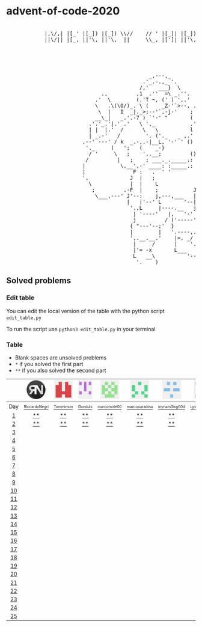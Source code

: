 # advent-of-code-2020

<pre>
                                                            
            |,\/,| |[_' |[_]) |[_]) \\//    // ' |[_]| |[_]) || ((_' '||' |,\/,|  //\\  ((_'
            ||\/|| |[_, ||'\, ||'\,  ||     \\_, |[']| ||'\, || ,_))  ||  ||\/|| //``\\ ,_))



                                                                 ,;7,
                                                               _ ||:|,
                                             _,---,_           )\'  '|
                                           .'_.-.,_ '.         ',')  j
                                          /,'   ___}  \        _/   /
                              .,         ,1  .''  =\ _.''.   ,`';_ |
                            .'  \        (.'T ~, (' ) ',.'  /     ';',
                            \   .\(\O/)_. \ (    _Z-'`>--, .'',      ;
                             \  |   I  _|._>;--'`,-j-'    ;    ',  .'
                            __\_|   _.'.-7 ) `'-' "       (      ;'
                          .'.'_.'|.' .'   \ ',_           .'\   /
                          | |  |.'  /      \   \          l  \ /
                          | _.-'   /        '. ('._   _ ,.'   \i
                        ,--' ---' / k  _.-,.-|__L, '-' ' ()    ;
                         '._     (   ';   (    _-}             |
                          / '     \   ;    ',.__;         ()   /
                         /         |   ;    ; ___._._____.: :-j
                        |           \,__',-' ____: :_____.: :-\
                        |               F :   .  ' '        ,  L
                        ',             J  |   ;             j  |
                          \            |  |    L            |  J
                           ;         .-F  |    ;           J    L
                            \___,---' J'--:    j,---,___   |_   |
                                      |   |'--' L       '--| '-'|
                                       '.,L     |----.__   j.__.'
                                        | '----'   |,   '-'  }
                                        j         / ('-----';
                                       { "---'--;'  }       |
                                       |        |   '.----,.'
                                       ',.__.__.'    |=, _/
                                        |     /      |    '.
                                        |'= -x       L___   '--,
                                        L   __\          '-----'
                                         '.____)
</pre>

## Solved problems

### Edit table
You can edit the local version of the table with the python script `edit_table.py`

To run the script use `python3 edit_table.py` in your terminal

### Table
- Blank spaces are unsolved problems
- `*` if you solved the first part
- `**` if you also solved the second part

| | <a href="https://github.com/riccardo-negri"><img src="https://github.com/Tommimon/advent-of-code-2020/blob/master/Assets/riccardo-negri.png" width="50" height="50"/></a> | <a href="https://github.com/Tommimon"><img src="https://github.com/Tommimon/advent-of-code-2020/blob/master/Assets/Tommimon.png" width="50" height="50"/></a> | <a href="https://github.com/Gonduls"><img src="https://github.com/Tommimon/advent-of-code-2020/blob/master/Assets/Gonduls.png" width="50" height="50"/></a> | <a href="https://github.com/marcomole00"><img src="https://github.com/Tommimon/advent-of-code-2020/blob/master/Assets/marcomole00.png" width="50" height="50"/></a> | <a href="https://github.com/marcoparadina"><img src="https://github.com/Tommimon/advent-of-code-2020/blob/master/Assets/marcoparadina.png" width="50" height="50"/></a> | <a href="https://github.com/mynam3isg00d"><img src="https://github.com/Tommimon/advent-of-code-2020/blob/master/Assets/mynam3isg00d.png" width="50" height="50"/></a> | <a href="https://github.com/LysergicHound"><img src="https://github.com/Tommimon/advent-of-code-2020/blob/master/Assets/LysergicHound.png" width="50" height="50"/></a> | <a href="https://github.com/IronBlack"><img src="https://github.com/Tommimon/advent-of-code-2020/blob/master/Assets/IronBlack.png" width="50" height="50"/></a> | <a href="ttps://github.com/SebPelli"><img src="https://github.com/Tommimon/advent-of-code-2020/blob/master/Assets/SebPelli.png" width="50" height="50"/></a> | <a href="https://github.com/Sunriser45"><img src="https://github.com/Tommimon/advent-of-code-2020/blob/master/Assets/Sunriser45.png" width="50" height="50"/></a> |
| :---: | :---: | :---: | :---: | :---: | :---: | :---: | :---: | :---: | :---: | :---: 
| Day | <a href="https://github.com/riccardo-negri"><sup><sub>RiccardoNegri</sub></sup></a> | <a href="https://github.com/Tommimon"><sup><sub>Tommimon</sub></sup></a> | <a href="https://github.com/Gonduls"><sup><sub>Gonduls</sub></sup></a> | <a href="https://github.com/marcomole00"><sup><sub>marcomole00</sub></sup></a> | <a href="https://github.com/marcoparadina"><sup><sub>marcoparadina</sub></sup></a> | <a href="https://github.com/mynam3isg00d"><sup><sub>mynam3isg00d</sub></sup></a> | <a href="https://github.com/LysergicHound"><sup><sub>LysergicHound</sub></sup></a> | <a href="https://github.com/IronBlack"><sup><sub>IronBlack</sub></sup></a> | <a href="https://github.com/SebPelli"><sup><sub>SebPelli</sub></sup></a> | <a href="https://github.com/Sunriser45"><sup><sub>Sunriser45</sub></sup></a> |
[1 ][d01] | [**][u01d01] | [**][u02d01] | [**][u03d01] | [**][u04d01] | [**][u05d01] | [**][u06d01] | [  ][u07d01] | [**][u08d01] | [**][u09d01] | [  ][u10d01] | [  ][u11d01] | [  ][u12d01] | [  ][u13d01] | [  ][u14d01] | [  ][u15d01] | [  ][u16d01] | [  ][u17d01] | [  ][u18d01] | [  ][u19d01] | [  ][u20d01]
[2 ][d02] | [**][u01d02] | [**][u02d02] | [**][u03d02] | [**][u04d02] | [**][u05d02] | [**][u06d02] | [  ][u07d02] | [**][u08d02] | [**][u09d02] | [  ][u10d02] | [  ][u11d02] | [  ][u12d02] | [  ][u13d02] | [  ][u14d02] | [  ][u15d02] | [  ][u16d02] | [  ][u17d02] | [  ][u18d02] | [  ][u19d02] | [  ][u20d02]
[3 ][d03] | [  ][u01d03] | [  ][u02d03] | [  ][u03d03] | [  ][u04d03] | [  ][u05d03] | [  ][u06d03] | [  ][u07d03] | [  ][u08d03] | [  ][u09d03] | [  ][u10d03] | [  ][u11d03] | [  ][u12d03] | [  ][u13d03] | [  ][u14d03] | [  ][u15d03] | [  ][u16d03] | [  ][u17d03] | [  ][u18d03] | [  ][u19d03] | [  ][u20d03]
[4 ][d04] | [  ][u01d04] | [  ][u02d04] | [  ][u03d04] | [  ][u04d04] | [  ][u05d04] | [  ][u06d04] | [  ][u07d04] | [  ][u08d04] | [  ][u09d04] | [  ][u10d04] | [  ][u11d04] | [  ][u12d04] | [  ][u13d04] | [  ][u14d04] | [  ][u15d04] | [  ][u16d04] | [  ][u17d04] | [  ][u18d04] | [  ][u19d04] | [  ][u20d04]
[5 ][d05] | [  ][u01d05] | [  ][u02d05] | [  ][u03d05] | [  ][u04d05] | [  ][u05d05] | [  ][u06d05] | [  ][u07d05] | [  ][u08d05] | [  ][u09d05] | [  ][u10d05] | [  ][u11d05] | [  ][u12d05] | [  ][u13d05] | [  ][u14d05] | [  ][u15d05] | [  ][u16d05] | [  ][u17d05] | [  ][u18d05] | [  ][u19d05] | [  ][u20d05]
[6 ][d06] | [  ][u01d06] | [  ][u02d06] | [  ][u03d06] | [  ][u04d06] | [  ][u05d06] | [  ][u06d06] | [  ][u07d06] | [  ][u08d06] | [  ][u09d06] | [  ][u10d06] | [  ][u11d06] | [  ][u12d06] | [  ][u13d06] | [  ][u14d06] | [  ][u15d06] | [  ][u16d06] | [  ][u17d06] | [  ][u18d06] | [  ][u19d06] | [  ][u20d06]
[7 ][d07] | [  ][u01d07] | [  ][u02d07] | [  ][u03d07] | [  ][u04d07] | [  ][u05d07] | [  ][u06d07] | [  ][u07d07] | [  ][u08d07] | [  ][u09d07] | [  ][u10d07] | [  ][u11d07] | [  ][u12d07] | [  ][u13d07] | [  ][u14d07] | [  ][u15d07] | [  ][u16d07] | [  ][u17d07] | [  ][u18d07] | [  ][u19d07] | [  ][u20d07]
[8 ][d08] | [  ][u01d08] | [  ][u02d08] | [  ][u03d08] | [  ][u04d08] | [  ][u05d08] | [  ][u06d08] | [  ][u07d08] | [  ][u08d08] | [  ][u09d08] | [  ][u10d08] | [  ][u11d08] | [  ][u12d08] | [  ][u13d08] | [  ][u14d08] | [  ][u15d08] | [  ][u16d08] | [  ][u17d08] | [  ][u18d08] | [  ][u19d08] | [  ][u20d08]
[9 ][d09] | [  ][u01d09] | [  ][u02d09] | [  ][u03d09] | [  ][u04d09] | [  ][u05d09] | [  ][u06d09] | [  ][u07d09] | [  ][u08d09] | [  ][u09d09] | [  ][u10d09] | [  ][u11d09] | [  ][u12d09] | [  ][u13d09] | [  ][u14d09] | [  ][u15d09] | [  ][u16d09] | [  ][u17d09] | [  ][u18d09] | [  ][u19d09] | [  ][u20d09]
[10][d10] | [  ][u01d10] | [  ][u02d10] | [  ][u03d10] | [  ][u04d10] | [  ][u05d10] | [  ][u06d10] | [  ][u07d10] | [  ][u08d10] | [  ][u09d10] | [  ][u10d10] | [  ][u11d10] | [  ][u12d10] | [  ][u13d10] | [  ][u14d10] | [  ][u15d10] | [  ][u16d10] | [  ][u17d10] | [  ][u18d10] | [  ][u19d10] | [  ][u20d10]
[11][d11] | [  ][u01d11] | [  ][u02d11] | [  ][u03d11] | [  ][u04d11] | [  ][u05d11] | [  ][u06d11] | [  ][u07d11] | [  ][u08d11] | [  ][u09d11] | [  ][u10d11] | [  ][u11d11] | [  ][u12d11] | [  ][u13d11] | [  ][u14d11] | [  ][u15d11] | [  ][u16d11] | [  ][u17d11] | [  ][u18d11] | [  ][u19d11] | [  ][u20d11]
[12][d12] | [  ][u01d12] | [  ][u02d12] | [  ][u03d12] | [  ][u04d12] | [  ][u05d12] | [  ][u06d12] | [  ][u07d12] | [  ][u08d12] | [  ][u09d12] | [  ][u10d12] | [  ][u11d12] | [  ][u12d12] | [  ][u13d12] | [  ][u14d12] | [  ][u15d12] | [  ][u16d12] | [  ][u17d12] | [  ][u18d12] | [  ][u19d12] | [  ][u20d12]
[13][d13] | [  ][u01d13] | [  ][u02d13] | [  ][u03d13] | [  ][u04d13] | [  ][u05d13] | [  ][u06d13] | [  ][u07d13] | [  ][u08d13] | [  ][u09d13] | [  ][u10d13] | [  ][u11d13] | [  ][u12d13] | [  ][u13d13] | [  ][u14d13] | [  ][u15d13] | [  ][u16d13] | [  ][u17d13] | [  ][u18d13] | [  ][u19d13] | [  ][u20d13]
[14][d14] | [  ][u01d14] | [  ][u02d14] | [  ][u03d14] | [  ][u04d14] | [  ][u05d14] | [  ][u06d14] | [  ][u07d14] | [  ][u08d14] | [  ][u09d14] | [  ][u10d14] | [  ][u11d14] | [  ][u12d14] | [  ][u13d14] | [  ][u14d14] | [  ][u15d14] | [  ][u16d14] | [  ][u17d14] | [  ][u18d14] | [  ][u19d14] | [  ][u20d14]
[15][d15] | [  ][u01d15] | [  ][u02d15] | [  ][u03d15] | [  ][u04d15] | [  ][u05d15] | [  ][u06d15] | [  ][u07d15] | [  ][u08d15] | [  ][u09d15] | [  ][u10d15] | [  ][u11d15] | [  ][u12d15] | [  ][u13d15] | [  ][u14d15] | [  ][u15d15] | [  ][u16d15] | [  ][u17d15] | [  ][u18d15] | [  ][u19d15] | [  ][u20d15]
[16][d16] | [  ][u01d16] | [  ][u02d16] | [  ][u03d16] | [  ][u04d16] | [  ][u05d16] | [  ][u06d16] | [  ][u07d16] | [  ][u08d16] | [  ][u09d16] | [  ][u10d16] | [  ][u11d16] | [  ][u12d16] | [  ][u13d16] | [  ][u14d16] | [  ][u15d16] | [  ][u16d16] | [  ][u17d16] | [  ][u18d16] | [  ][u19d16] | [  ][u20d16]
[17][d17] | [  ][u01d17] | [  ][u02d17] | [  ][u03d17] | [  ][u04d17] | [  ][u05d17] | [  ][u06d17] | [  ][u07d17] | [  ][u08d17] | [  ][u09d17] | [  ][u10d17] | [  ][u11d17] | [  ][u12d17] | [  ][u13d17] | [  ][u14d17] | [  ][u15d17] | [  ][u16d17] | [  ][u17d17] | [  ][u18d17] | [  ][u19d17] | [  ][u20d17]
[18][d18] | [  ][u01d18] | [  ][u02d18] | [  ][u03d18] | [  ][u04d18] | [  ][u05d18] | [  ][u06d18] | [  ][u07d18] | [  ][u08d18] | [  ][u09d18] | [  ][u10d18] | [  ][u11d18] | [  ][u12d18] | [  ][u13d18] | [  ][u14d18] | [  ][u15d18] | [  ][u16d18] | [  ][u17d18] | [  ][u18d18] | [  ][u19d18] | [  ][u20d18]
[19][d19] | [  ][u01d19] | [  ][u02d19] | [  ][u03d19] | [  ][u04d19] | [  ][u05d19] | [  ][u06d19] | [  ][u07d19] | [  ][u08d19] | [  ][u09d19] | [  ][u10d19] | [  ][u11d19] | [  ][u12d19] | [  ][u13d19] | [  ][u14d19] | [  ][u15d19] | [  ][u16d19] | [  ][u17d19] | [  ][u18d19] | [  ][u19d19] | [  ][u20d19]
[20][d20] | [  ][u01d20] | [  ][u02d20] | [  ][u03d20] | [  ][u04d20] | [  ][u05d20] | [  ][u06d20] | [  ][u07d20] | [  ][u08d20] | [  ][u09d20] | [  ][u10d20] | [  ][u11d20] | [  ][u12d20] | [  ][u13d20] | [  ][u14d20] | [  ][u15d20] | [  ][u16d20] | [  ][u17d20] | [  ][u18d20] | [  ][u19d20] | [  ][u20d20]
[21][d21] | [  ][u01d21] | [  ][u02d21] | [  ][u03d21] | [  ][u04d21] | [  ][u05d21] | [  ][u06d21] | [  ][u07d21] | [  ][u08d21] | [  ][u09d21] | [  ][u10d21] | [  ][u11d21] | [  ][u12d21] | [  ][u13d21] | [  ][u14d21] | [  ][u15d21] | [  ][u16d21] | [  ][u17d21] | [  ][u18d21] | [  ][u19d21] | [  ][u20d21]
[22][d22] | [  ][u01d22] | [  ][u02d22] | [  ][u03d22] | [  ][u04d22] | [  ][u05d22] | [  ][u06d22] | [  ][u07d22] | [  ][u08d22] | [  ][u09d22] | [  ][u10d22] | [  ][u11d22] | [  ][u12d22] | [  ][u13d22] | [  ][u14d22] | [  ][u15d22] | [  ][u16d22] | [  ][u17d22] | [  ][u18d22] | [  ][u19d22] | [  ][u20d22]
[23][d23] | [  ][u01d23] | [  ][u02d23] | [  ][u03d23] | [  ][u04d23] | [  ][u05d23] | [  ][u06d23] | [  ][u07d23] | [  ][u08d23] | [  ][u09d23] | [  ][u10d23] | [  ][u11d23] | [  ][u12d23] | [  ][u13d23] | [  ][u14d23] | [  ][u15d23] | [  ][u16d23] | [  ][u17d23] | [  ][u18d23] | [  ][u19d23] | [  ][u20d23]
[24][d24] | [  ][u01d24] | [  ][u02d24] | [  ][u03d24] | [  ][u04d24] | [  ][u05d24] | [  ][u06d24] | [  ][u07d24] | [  ][u08d24] | [  ][u09d24] | [  ][u10d24] | [  ][u11d24] | [  ][u12d24] | [  ][u13d24] | [  ][u14d24] | [  ][u15d24] | [  ][u16d24] | [  ][u17d24] | [  ][u18d24] | [  ][u19d24] | [  ][u20d24]
[25][d25] | [  ][u01d25] | [  ][u02d25] | [  ][u03d25] | [  ][u04d25] | [  ][u05d25] | [  ][u06d25] | [  ][u07d25] | [  ][u08d25] | [  ][u09d25] | [  ][u10d25] | [  ][u11d25] | [  ][u12d25] | [  ][u13d25] | [  ][u14d25] | [  ][u15d25] | [  ][u16d25] | [  ][u17d25] | [  ][u18d25] | [  ][u19d25] | [  ][u20d25]


[d01]: https://adventofcode.com/2020/day/1
[d02]: https://adventofcode.com/2020/day/2
[d03]: https://adventofcode.com/2020/day/3
[d04]: https://adventofcode.com/2020/day/4
[d05]: https://adventofcode.com/2020/day/5
[d06]: https://adventofcode.com/2020/day/6
[d07]: https://adventofcode.com/2020/day/7
[d08]: https://adventofcode.com/2020/day/8
[d09]: https://adventofcode.com/2020/day/9
[d10]: https://adventofcode.com/2020/day/10
[d11]: https://adventofcode.com/2020/day/11
[d12]: https://adventofcode.com/2020/day/12
[d13]: https://adventofcode.com/2020/day/13
[d14]: https://adventofcode.com/2020/day/14
[d15]: https://adventofcode.com/2020/day/15
[d16]: https://adventofcode.com/2020/day/16
[d17]: https://adventofcode.com/2020/day/17
[d18]: https://adventofcode.com/2020/day/18
[d19]: https://adventofcode.com/2020/day/19
[d20]: https://adventofcode.com/2020/day/20
[d21]: https://adventofcode.com/2020/day/21
[d22]: https://adventofcode.com/2020/day/22
[d23]: https://adventofcode.com/2020/day/23
[d24]: https://adventofcode.com/2020/day/24
[d25]: https://adventofcode.com/2020/day/25

[u01d01]: https://github.com/Tommimon/advent-of-code-2020/tree/master/riccardo-negri/1
[u01d02]: https://github.com/Tommimon/advent-of-code-2020/tree/master/riccardo-negri/2
[u01d03]: https://github.com/Tommimon/advent-of-code-2020/tree/master/riccardo-negri/3
[u01d04]: https://github.com/Tommimon/advent-of-code-2020/tree/master/riccardo-negri/4
[u01d05]: https://github.com/Tommimon/advent-of-code-2020/tree/master/riccardo-negri/5
[u01d06]: https://github.com/Tommimon/advent-of-code-2020/tree/master/riccardo-negri/6
[u01d07]: https://github.com/Tommimon/advent-of-code-2020/tree/master/riccardo-negri/7
[u01d08]: https://github.com/Tommimon/advent-of-code-2020/tree/master/riccardo-negri/8
[u01d09]: https://github.com/Tommimon/advent-of-code-2020/tree/master/riccardo-negri/9
[u01d10]: https://github.com/Tommimon/advent-of-code-2020/tree/master/riccardo-negri/10
[u01d11]: https://github.com/Tommimon/advent-of-code-2020/tree/master/riccardo-negri/11
[u01d12]: https://github.com/Tommimon/advent-of-code-2020/tree/master/riccardo-negri/12
[u01d13]: https://github.com/Tommimon/advent-of-code-2020/tree/master/riccardo-negri/13
[u01d14]: https://github.com/Tommimon/advent-of-code-2020/tree/master/riccardo-negri/14
[u01d15]: https://github.com/Tommimon/advent-of-code-2020/tree/master/riccardo-negri/15
[u01d16]: https://github.com/Tommimon/advent-of-code-2020/tree/master/riccardo-negri/16
[u01d17]: https://github.com/Tommimon/advent-of-code-2020/tree/master/riccardo-negri/17
[u01d18]: https://github.com/Tommimon/advent-of-code-2020/tree/master/riccardo-negri/18
[u01d19]: https://github.com/Tommimon/advent-of-code-2020/tree/master/riccardo-negri/19
[u01d20]: https://github.com/Tommimon/advent-of-code-2020/tree/master/riccardo-negri/20
[u01d21]: https://github.com/Tommimon/advent-of-code-2020/tree/master/riccardo-negri/21
[u01d22]: https://github.com/Tommimon/advent-of-code-2020/tree/master/riccardo-negri/22
[u01d23]: https://github.com/Tommimon/advent-of-code-2020/tree/master/riccardo-negri/23
[u01d24]: https://github.com/Tommimon/advent-of-code-2020/tree/master/riccardo-negri/24
[u01d25]: https://github.com/Tommimon/advent-of-code-2020/tree/master/riccardo-negri/25
[u02d01]: https://github.com/Tommimon/advent-of-code-2020/tree/master/Tommimon/1
[u02d02]: https://github.com/Tommimon/advent-of-code-2020/tree/master/Tommimon/2
[u02d03]: https://github.com/Tommimon/advent-of-code-2020/tree/master/Tommimon/3
[u02d04]: https://github.com/Tommimon/advent-of-code-2020/tree/master/Tommimon/4
[u02d05]: https://github.com/Tommimon/advent-of-code-2020/tree/master/Tommimon/5
[u02d06]: https://github.com/Tommimon/advent-of-code-2020/tree/master/Tommimon/6
[u02d07]: https://github.com/Tommimon/advent-of-code-2020/tree/master/Tommimon/7
[u02d08]: https://github.com/Tommimon/advent-of-code-2020/tree/master/Tommimon/8
[u02d09]: https://github.com/Tommimon/advent-of-code-2020/tree/master/Tommimon/9
[u02d10]: https://github.com/Tommimon/advent-of-code-2020/tree/master/Tommimon/10
[u02d11]: https://github.com/Tommimon/advent-of-code-2020/tree/master/Tommimon/11
[u02d12]: https://github.com/Tommimon/advent-of-code-2020/tree/master/Tommimon/12
[u02d13]: https://github.com/Tommimon/advent-of-code-2020/tree/master/Tommimon/13
[u02d14]: https://github.com/Tommimon/advent-of-code-2020/tree/master/Tommimon/14
[u02d15]: https://github.com/Tommimon/advent-of-code-2020/tree/master/Tommimon/15
[u02d16]: https://github.com/Tommimon/advent-of-code-2020/tree/master/Tommimon/16
[u02d17]: https://github.com/Tommimon/advent-of-code-2020/tree/master/Tommimon/17
[u02d18]: https://github.com/Tommimon/advent-of-code-2020/tree/master/Tommimon/18
[u02d19]: https://github.com/Tommimon/advent-of-code-2020/tree/master/Tommimon/19
[u02d20]: https://github.com/Tommimon/advent-of-code-2020/tree/master/Tommimon/20
[u02d21]: https://github.com/Tommimon/advent-of-code-2020/tree/master/Tommimon/21
[u02d22]: https://github.com/Tommimon/advent-of-code-2020/tree/master/Tommimon/22
[u02d23]: https://github.com/Tommimon/advent-of-code-2020/tree/master/Tommimon/23
[u02d24]: https://github.com/Tommimon/advent-of-code-2020/tree/master/Tommimon/24
[u02d25]: https://github.com/Tommimon/advent-of-code-2020/tree/master/Tommimon/25
[u03d01]: https://github.com/Tommimon/advent-of-code-2020/tree/master/Gonduls/1
[u03d02]: https://github.com/Tommimon/advent-of-code-2020/tree/master/Gonduls/2
[u03d03]: https://github.com/Tommimon/advent-of-code-2020/tree/master/Gonduls/3
[u03d04]: https://github.com/Tommimon/advent-of-code-2020/tree/master/Gonduls/4
[u03d05]: https://github.com/Tommimon/advent-of-code-2020/tree/master/Gonduls/5
[u03d06]: https://github.com/Tommimon/advent-of-code-2020/tree/master/Gonduls/6
[u03d07]: https://github.com/Tommimon/advent-of-code-2020/tree/master/Gonduls/7
[u03d08]: https://github.com/Tommimon/advent-of-code-2020/tree/master/Gonduls/8
[u03d09]: https://github.com/Tommimon/advent-of-code-2020/tree/master/Gonduls/9
[u03d10]: https://github.com/Tommimon/advent-of-code-2020/tree/master/Gonduls/10
[u03d11]: https://github.com/Tommimon/advent-of-code-2020/tree/master/Gonduls/11
[u03d12]: https://github.com/Tommimon/advent-of-code-2020/tree/master/Gonduls/12
[u03d13]: https://github.com/Tommimon/advent-of-code-2020/tree/master/Gonduls/13
[u03d14]: https://github.com/Tommimon/advent-of-code-2020/tree/master/Gonduls/14
[u03d15]: https://github.com/Tommimon/advent-of-code-2020/tree/master/Gonduls/15
[u03d16]: https://github.com/Tommimon/advent-of-code-2020/tree/master/Gonduls/16
[u03d17]: https://github.com/Tommimon/advent-of-code-2020/tree/master/Gonduls/17
[u03d18]: https://github.com/Tommimon/advent-of-code-2020/tree/master/Gonduls/18
[u03d19]: https://github.com/Tommimon/advent-of-code-2020/tree/master/Gonduls/19
[u03d20]: https://github.com/Tommimon/advent-of-code-2020/tree/master/Gonduls/20
[u03d21]: https://github.com/Tommimon/advent-of-code-2020/tree/master/Gonduls/21
[u03d22]: https://github.com/Tommimon/advent-of-code-2020/tree/master/Gonduls/22
[u03d23]: https://github.com/Tommimon/advent-of-code-2020/tree/master/Gonduls/23
[u03d24]: https://github.com/Tommimon/advent-of-code-2020/tree/master/Gonduls/24
[u03d25]: https://github.com/Tommimon/advent-of-code-2020/tree/master/Gonduls/25
[u04d01]: https://github.com/Tommimon/advent-of-code-2020/tree/master/marcomole00/1
[u04d02]: https://github.com/Tommimon/advent-of-code-2020/tree/master/marcomole00/2
[u04d03]: https://github.com/Tommimon/advent-of-code-2020/tree/master/marcomole00/3
[u04d04]: https://github.com/Tommimon/advent-of-code-2020/tree/master/marcomole00/4
[u04d05]: https://github.com/Tommimon/advent-of-code-2020/tree/master/marcomole00/5
[u04d06]: https://github.com/Tommimon/advent-of-code-2020/tree/master/marcomole00/6
[u04d07]: https://github.com/Tommimon/advent-of-code-2020/tree/master/marcomole00/7
[u04d08]: https://github.com/Tommimon/advent-of-code-2020/tree/master/marcomole00/8
[u04d09]: https://github.com/Tommimon/advent-of-code-2020/tree/master/marcomole00/9
[u04d10]: https://github.com/Tommimon/advent-of-code-2020/tree/master/marcomole00/10
[u04d11]: https://github.com/Tommimon/advent-of-code-2020/tree/master/marcomole00/11
[u04d12]: https://github.com/Tommimon/advent-of-code-2020/tree/master/marcomole00/12
[u04d13]: https://github.com/Tommimon/advent-of-code-2020/tree/master/marcomole00/13
[u04d14]: https://github.com/Tommimon/advent-of-code-2020/tree/master/marcomole00/14
[u04d15]: https://github.com/Tommimon/advent-of-code-2020/tree/master/marcomole00/15
[u04d16]: https://github.com/Tommimon/advent-of-code-2020/tree/master/marcomole00/16
[u04d17]: https://github.com/Tommimon/advent-of-code-2020/tree/master/marcomole00/17
[u04d18]: https://github.com/Tommimon/advent-of-code-2020/tree/master/marcomole00/18
[u04d19]: https://github.com/Tommimon/advent-of-code-2020/tree/master/marcomole00/19
[u04d20]: https://github.com/Tommimon/advent-of-code-2020/tree/master/marcomole00/20
[u04d21]: https://github.com/Tommimon/advent-of-code-2020/tree/master/marcomole00/21
[u04d22]: https://github.com/Tommimon/advent-of-code-2020/tree/master/marcomole00/22
[u04d23]: https://github.com/Tommimon/advent-of-code-2020/tree/master/marcomole00/23
[u04d24]: https://github.com/Tommimon/advent-of-code-2020/tree/master/marcomole00/24
[u04d25]: https://github.com/Tommimon/advent-of-code-2020/tree/master/marcomole00/25
[u05d01]: https://github.com/Tommimon/advent-of-code-2020/tree/master/marcoparadina/1
[u05d02]: https://github.com/Tommimon/advent-of-code-2020/tree/master/marcoparadina/2
[u05d03]: https://github.com/Tommimon/advent-of-code-2020/tree/master/marcoparadina/3
[u05d04]: https://github.com/Tommimon/advent-of-code-2020/tree/master/marcoparadina/4
[u05d05]: https://github.com/Tommimon/advent-of-code-2020/tree/master/marcoparadina/5
[u05d06]: https://github.com/Tommimon/advent-of-code-2020/tree/master/marcoparadina/6
[u05d07]: https://github.com/Tommimon/advent-of-code-2020/tree/master/marcoparadina/7
[u05d08]: https://github.com/Tommimon/advent-of-code-2020/tree/master/marcoparadina/8
[u05d09]: https://github.com/Tommimon/advent-of-code-2020/tree/master/marcoparadina/9
[u05d10]: https://github.com/Tommimon/advent-of-code-2020/tree/master/marcoparadina/10
[u05d11]: https://github.com/Tommimon/advent-of-code-2020/tree/master/marcoparadina/11
[u05d12]: https://github.com/Tommimon/advent-of-code-2020/tree/master/marcoparadina/12
[u05d13]: https://github.com/Tommimon/advent-of-code-2020/tree/master/marcoparadina/13
[u05d14]: https://github.com/Tommimon/advent-of-code-2020/tree/master/marcoparadina/14
[u05d15]: https://github.com/Tommimon/advent-of-code-2020/tree/master/marcoparadina/15
[u05d16]: https://github.com/Tommimon/advent-of-code-2020/tree/master/marcoparadina/16
[u05d17]: https://github.com/Tommimon/advent-of-code-2020/tree/master/marcoparadina/17
[u05d18]: https://github.com/Tommimon/advent-of-code-2020/tree/master/marcoparadina/18
[u05d19]: https://github.com/Tommimon/advent-of-code-2020/tree/master/marcoparadina/19
[u05d20]: https://github.com/Tommimon/advent-of-code-2020/tree/master/marcoparadina/20
[u05d21]: https://github.com/Tommimon/advent-of-code-2020/tree/master/marcoparadina/21
[u05d22]: https://github.com/Tommimon/advent-of-code-2020/tree/master/marcoparadina/22
[u05d23]: https://github.com/Tommimon/advent-of-code-2020/tree/master/marcoparadina/23
[u05d24]: https://github.com/Tommimon/advent-of-code-2020/tree/master/marcoparadina/24
[u05d25]: https://github.com/Tommimon/advent-of-code-2020/tree/master/marcoparadina/25
[u06d01]: https://github.com/Tommimon/advent-of-code-2020/tree/master/mynam3isg00d/1
[u06d02]: https://github.com/Tommimon/advent-of-code-2020/tree/master/mynam3isg00d/2
[u06d03]: https://github.com/Tommimon/advent-of-code-2020/tree/master/mynam3isg00d/3
[u06d04]: https://github.com/Tommimon/advent-of-code-2020/tree/master/mynam3isg00d/4
[u06d05]: https://github.com/Tommimon/advent-of-code-2020/tree/master/mynam3isg00d/5
[u06d06]: https://github.com/Tommimon/advent-of-code-2020/tree/master/mynam3isg00d/6
[u06d07]: https://github.com/Tommimon/advent-of-code-2020/tree/master/mynam3isg00d/7
[u06d08]: https://github.com/Tommimon/advent-of-code-2020/tree/master/mynam3isg00d/8
[u06d09]: https://github.com/Tommimon/advent-of-code-2020/tree/master/mynam3isg00d/9
[u06d10]: https://github.com/Tommimon/advent-of-code-2020/tree/master/mynam3isg00d/10
[u06d11]: https://github.com/Tommimon/advent-of-code-2020/tree/master/mynam3isg00d/11
[u06d12]: https://github.com/Tommimon/advent-of-code-2020/tree/master/mynam3isg00d/12
[u06d13]: https://github.com/Tommimon/advent-of-code-2020/tree/master/mynam3isg00d/13
[u06d14]: https://github.com/Tommimon/advent-of-code-2020/tree/master/mynam3isg00d/14
[u06d15]: https://github.com/Tommimon/advent-of-code-2020/tree/master/mynam3isg00d/15
[u06d16]: https://github.com/Tommimon/advent-of-code-2020/tree/master/mynam3isg00d/16
[u06d17]: https://github.com/Tommimon/advent-of-code-2020/tree/master/mynam3isg00d/17
[u06d18]: https://github.com/Tommimon/advent-of-code-2020/tree/master/mynam3isg00d/18
[u06d19]: https://github.com/Tommimon/advent-of-code-2020/tree/master/mynam3isg00d/19
[u06d20]: https://github.com/Tommimon/advent-of-code-2020/tree/master/mynam3isg00d/20
[u06d21]: https://github.com/Tommimon/advent-of-code-2020/tree/master/mynam3isg00d/21
[u06d22]: https://github.com/Tommimon/advent-of-code-2020/tree/master/mynam3isg00d/22
[u06d23]: https://github.com/Tommimon/advent-of-code-2020/tree/master/mynam3isg00d/23
[u06d24]: https://github.com/Tommimon/advent-of-code-2020/tree/master/mynam3isg00d/24
[u06d25]: https://github.com/Tommimon/advent-of-code-2020/tree/master/mynam3isg00d/25
[u07d01]: https://github.com/Tommimon/advent-of-code-2020/tree/master/LysergicHound/1
[u07d02]: https://github.com/Tommimon/advent-of-code-2020/tree/master/LysergicHound/2
[u07d03]: https://github.com/Tommimon/advent-of-code-2020/tree/master/LysergicHound/3
[u07d04]: https://github.com/Tommimon/advent-of-code-2020/tree/master/LysergicHound/4
[u07d05]: https://github.com/Tommimon/advent-of-code-2020/tree/master/LysergicHound/5
[u07d06]: https://github.com/Tommimon/advent-of-code-2020/tree/master/LysergicHound/6
[u07d07]: https://github.com/Tommimon/advent-of-code-2020/tree/master/LysergicHound/7
[u07d08]: https://github.com/Tommimon/advent-of-code-2020/tree/master/LysergicHound/8
[u07d09]: https://github.com/Tommimon/advent-of-code-2020/tree/master/LysergicHound/9
[u07d10]: https://github.com/Tommimon/advent-of-code-2020/tree/master/LysergicHound/10
[u07d11]: https://github.com/Tommimon/advent-of-code-2020/tree/master/LysergicHound/11
[u07d12]: https://github.com/Tommimon/advent-of-code-2020/tree/master/LysergicHound/12
[u07d13]: https://github.com/Tommimon/advent-of-code-2020/tree/master/LysergicHound/13
[u07d14]: https://github.com/Tommimon/advent-of-code-2020/tree/master/LysergicHound/14
[u07d15]: https://github.com/Tommimon/advent-of-code-2020/tree/master/LysergicHound/15
[u07d16]: https://github.com/Tommimon/advent-of-code-2020/tree/master/LysergicHound/16
[u07d17]: https://github.com/Tommimon/advent-of-code-2020/tree/master/LysergicHound/17
[u07d18]: https://github.com/Tommimon/advent-of-code-2020/tree/master/LysergicHound/18
[u07d19]: https://github.com/Tommimon/advent-of-code-2020/tree/master/LysergicHound/19
[u07d20]: https://github.com/Tommimon/advent-of-code-2020/tree/master/LysergicHound/20
[u07d21]: https://github.com/Tommimon/advent-of-code-2020/tree/master/LysergicHound/21
[u07d22]: https://github.com/Tommimon/advent-of-code-2020/tree/master/LysergicHound/22
[u07d23]: https://github.com/Tommimon/advent-of-code-2020/tree/master/LysergicHound/23
[u07d24]: https://github.com/Tommimon/advent-of-code-2020/tree/master/LysergicHound/24
[u07d25]: https://github.com/Tommimon/advent-of-code-2020/tree/master/LysergicHound/25
[u08d01]: https://github.com/Tommimon/advent-of-code-2020/tree/master/MatteoBlack/1
[u08d02]: https://github.com/Tommimon/advent-of-code-2020/tree/master/MatteoBlack/2
[u08d03]: https://github.com/Tommimon/advent-of-code-2020/tree/master/MatteoBlack/3
[u08d04]: https://github.com/Tommimon/advent-of-code-2020/tree/master/MatteoBlack/4
[u08d05]: https://github.com/Tommimon/advent-of-code-2020/tree/master/MatteoBlack/5
[u08d06]: https://github.com/Tommimon/advent-of-code-2020/tree/master/MatteoBlack/6
[u08d07]: https://github.com/Tommimon/advent-of-code-2020/tree/master/MatteoBlack/7
[u08d08]: https://github.com/Tommimon/advent-of-code-2020/tree/master/MatteoBlack/8
[u08d09]: https://github.com/Tommimon/advent-of-code-2020/tree/master/MatteoBlack/9
[u08d10]: https://github.com/Tommimon/advent-of-code-2020/tree/master/MatteoBlack/10
[u08d11]: https://github.com/Tommimon/advent-of-code-2020/tree/master/MatteoBlack/11
[u08d12]: https://github.com/Tommimon/advent-of-code-2020/tree/master/MatteoBlack/12
[u08d13]: https://github.com/Tommimon/advent-of-code-2020/tree/master/MatteoBlack/13
[u08d14]: https://github.com/Tommimon/advent-of-code-2020/tree/master/MatteoBlack/14
[u08d15]: https://github.com/Tommimon/advent-of-code-2020/tree/master/MatteoBlack/15
[u08d16]: https://github.com/Tommimon/advent-of-code-2020/tree/master/MatteoBlack/16
[u08d17]: https://github.com/Tommimon/advent-of-code-2020/tree/master/MatteoBlack/17
[u08d18]: https://github.com/Tommimon/advent-of-code-2020/tree/master/MatteoBlack/18
[u08d19]: https://github.com/Tommimon/advent-of-code-2020/tree/master/MatteoBlack/19
[u08d20]: https://github.com/Tommimon/advent-of-code-2020/tree/master/MatteoBlack/20
[u08d21]: https://github.com/Tommimon/advent-of-code-2020/tree/master/MatteoBlack/21
[u08d22]: https://github.com/Tommimon/advent-of-code-2020/tree/master/MatteoBlack/22
[u08d23]: https://github.com/Tommimon/advent-of-code-2020/tree/master/MatteoBlack/23
[u08d24]: https://github.com/Tommimon/advent-of-code-2020/tree/master/MatteoBlack/24
[u08d25]: https://github.com/Tommimon/advent-of-code-2020/tree/master/MatteoBlack/25
[u09d01]: https://github.com/Tommimon/advent-of-code-2020/tree/master/SebPelli/1
[u09d02]: https://github.com/Tommimon/advent-of-code-2020/tree/master/SebPelli/2
[u09d03]: https://github.com/Tommimon/advent-of-code-2020/tree/master/SebPelli/3
[u09d04]: https://github.com/Tommimon/advent-of-code-2020/tree/master/SebPelli/4
[u09d05]: https://github.com/Tommimon/advent-of-code-2020/tree/master/SebPelli/5
[u09d06]: https://github.com/Tommimon/advent-of-code-2020/tree/master/SebPelli/6
[u09d07]: https://github.com/Tommimon/advent-of-code-2020/tree/master/SebPelli/7
[u09d08]: https://github.com/Tommimon/advent-of-code-2020/tree/master/SebPelli/8
[u09d09]: https://github.com/Tommimon/advent-of-code-2020/tree/master/SebPelli/9
[u09d10]: https://github.com/Tommimon/advent-of-code-2020/tree/master/SebPelli/10
[u09d11]: https://github.com/Tommimon/advent-of-code-2020/tree/master/SebPelli/11
[u09d12]: https://github.com/Tommimon/advent-of-code-2020/tree/master/SebPelli/12
[u09d13]: https://github.com/Tommimon/advent-of-code-2020/tree/master/SebPelli/13
[u09d14]: https://github.com/Tommimon/advent-of-code-2020/tree/master/SebPelli/14
[u09d15]: https://github.com/Tommimon/advent-of-code-2020/tree/master/SebPelli/15
[u09d16]: https://github.com/Tommimon/advent-of-code-2020/tree/master/SebPelli/16
[u09d17]: https://github.com/Tommimon/advent-of-code-2020/tree/master/SebPelli/17
[u09d18]: https://github.com/Tommimon/advent-of-code-2020/tree/master/SebPelli/18
[u09d19]: https://github.com/Tommimon/advent-of-code-2020/tree/master/SebPelli/19
[u09d20]: https://github.com/Tommimon/advent-of-code-2020/tree/master/SebPelli/20
[u09d21]: https://github.com/Tommimon/advent-of-code-2020/tree/master/SebPelli/21
[u09d22]: https://github.com/Tommimon/advent-of-code-2020/tree/master/SebPelli/22
[u09d23]: https://github.com/Tommimon/advent-of-code-2020/tree/master/SebPelli/23
[u09d24]: https://github.com/Tommimon/advent-of-code-2020/tree/master/SebPelli/24
[u09d25]: https://github.com/Tommimon/advent-of-code-2020/tree/master/SebPelli/25
[u10d01]: https://github.com/Tommimon/advent-of-code-2020/tree/master/Sunriser45/1
[u10d02]: https://github.com/Tommimon/advent-of-code-2020/tree/master/Sunriser45/2
[u10d03]: https://github.com/Tommimon/advent-of-code-2020/tree/master/Sunriser45/3
[u10d04]: https://github.com/Tommimon/advent-of-code-2020/tree/master/Sunriser45/4
[u10d05]: https://github.com/Tommimon/advent-of-code-2020/tree/master/Sunriser45/5
[u10d06]: https://github.com/Tommimon/advent-of-code-2020/tree/master/Sunriser45/6
[u10d07]: https://github.com/Tommimon/advent-of-code-2020/tree/master/Sunriser45/7
[u10d08]: https://github.com/Tommimon/advent-of-code-2020/tree/master/Sunriser45/8
[u10d09]: https://github.com/Tommimon/advent-of-code-2020/tree/master/Sunriser45/9
[u10d10]: https://github.com/Tommimon/advent-of-code-2020/tree/master/Sunriser45/10
[u10d11]: https://github.com/Tommimon/advent-of-code-2020/tree/master/Sunriser45/11
[u10d12]: https://github.com/Tommimon/advent-of-code-2020/tree/master/Sunriser45/12
[u10d13]: https://github.com/Tommimon/advent-of-code-2020/tree/master/Sunriser45/13
[u10d14]: https://github.com/Tommimon/advent-of-code-2020/tree/master/Sunriser45/14
[u10d15]: https://github.com/Tommimon/advent-of-code-2020/tree/master/Sunriser45/15
[u10d16]: https://github.com/Tommimon/advent-of-code-2020/tree/master/Sunriser45/16
[u10d17]: https://github.com/Tommimon/advent-of-code-2020/tree/master/Sunriser45/17
[u10d18]: https://github.com/Tommimon/advent-of-code-2020/tree/master/Sunriser45/18
[u10d19]: https://github.com/Tommimon/advent-of-code-2020/tree/master/Sunriser45/19
[u10d20]: https://github.com/Tommimon/advent-of-code-2020/tree/master/Sunriser45/20
[u10d21]: https://github.com/Tommimon/advent-of-code-2020/tree/master/Sunriser45/21
[u10d22]: https://github.com/Tommimon/advent-of-code-2020/tree/master/Sunriser45/22
[u10d23]: https://github.com/Tommimon/advent-of-code-2020/tree/master/Sunriser45/23
[u10d24]: https://github.com/Tommimon/advent-of-code-2020/tree/master/Sunriser45/24
[u10d25]: https://github.com/Tommimon/advent-of-code-2020/tree/master/Sunriser45/25
[u11d01]: https://github.com/Tommimon/advent-of-code-2020/tree/master/User11/1
[u11d02]: https://github.com/Tommimon/advent-of-code-2020/tree/master/User11/2
[u11d03]: https://github.com/Tommimon/advent-of-code-2020/tree/master/User11/3
[u11d04]: https://github.com/Tommimon/advent-of-code-2020/tree/master/User11/4
[u11d05]: https://github.com/Tommimon/advent-of-code-2020/tree/master/User11/5
[u11d06]: https://github.com/Tommimon/advent-of-code-2020/tree/master/User11/6
[u11d07]: https://github.com/Tommimon/advent-of-code-2020/tree/master/User11/7
[u11d08]: https://github.com/Tommimon/advent-of-code-2020/tree/master/User11/8
[u11d09]: https://github.com/Tommimon/advent-of-code-2020/tree/master/User11/9
[u11d10]: https://github.com/Tommimon/advent-of-code-2020/tree/master/User11/10
[u11d11]: https://github.com/Tommimon/advent-of-code-2020/tree/master/User11/11
[u11d12]: https://github.com/Tommimon/advent-of-code-2020/tree/master/User11/12
[u11d13]: https://github.com/Tommimon/advent-of-code-2020/tree/master/User11/13
[u11d14]: https://github.com/Tommimon/advent-of-code-2020/tree/master/User11/14
[u11d15]: https://github.com/Tommimon/advent-of-code-2020/tree/master/User11/15
[u11d16]: https://github.com/Tommimon/advent-of-code-2020/tree/master/User11/16
[u11d17]: https://github.com/Tommimon/advent-of-code-2020/tree/master/User11/17
[u11d18]: https://github.com/Tommimon/advent-of-code-2020/tree/master/User11/18
[u11d19]: https://github.com/Tommimon/advent-of-code-2020/tree/master/User11/19
[u11d20]: https://github.com/Tommimon/advent-of-code-2020/tree/master/User11/20
[u11d21]: https://github.com/Tommimon/advent-of-code-2020/tree/master/User11/21
[u11d22]: https://github.com/Tommimon/advent-of-code-2020/tree/master/User11/22
[u11d23]: https://github.com/Tommimon/advent-of-code-2020/tree/master/User11/23
[u11d24]: https://github.com/Tommimon/advent-of-code-2020/tree/master/User11/24
[u11d25]: https://github.com/Tommimon/advent-of-code-2020/tree/master/User11/25
[u12d01]: https://github.com/Tommimon/advent-of-code-2020/tree/master/User12/1
[u12d02]: https://github.com/Tommimon/advent-of-code-2020/tree/master/User12/2
[u12d03]: https://github.com/Tommimon/advent-of-code-2020/tree/master/User12/3
[u12d04]: https://github.com/Tommimon/advent-of-code-2020/tree/master/User12/4
[u12d05]: https://github.com/Tommimon/advent-of-code-2020/tree/master/User12/5
[u12d06]: https://github.com/Tommimon/advent-of-code-2020/tree/master/User12/6
[u12d07]: https://github.com/Tommimon/advent-of-code-2020/tree/master/User12/7
[u12d08]: https://github.com/Tommimon/advent-of-code-2020/tree/master/User12/8
[u12d09]: https://github.com/Tommimon/advent-of-code-2020/tree/master/User12/9
[u12d10]: https://github.com/Tommimon/advent-of-code-2020/tree/master/User12/10
[u12d11]: https://github.com/Tommimon/advent-of-code-2020/tree/master/User12/11
[u12d12]: https://github.com/Tommimon/advent-of-code-2020/tree/master/User12/12
[u12d13]: https://github.com/Tommimon/advent-of-code-2020/tree/master/User12/13
[u12d14]: https://github.com/Tommimon/advent-of-code-2020/tree/master/User12/14
[u12d15]: https://github.com/Tommimon/advent-of-code-2020/tree/master/User12/15
[u12d16]: https://github.com/Tommimon/advent-of-code-2020/tree/master/User12/16
[u12d17]: https://github.com/Tommimon/advent-of-code-2020/tree/master/User12/17
[u12d18]: https://github.com/Tommimon/advent-of-code-2020/tree/master/User12/18
[u12d19]: https://github.com/Tommimon/advent-of-code-2020/tree/master/User12/19
[u12d20]: https://github.com/Tommimon/advent-of-code-2020/tree/master/User12/20
[u12d21]: https://github.com/Tommimon/advent-of-code-2020/tree/master/User12/21
[u12d22]: https://github.com/Tommimon/advent-of-code-2020/tree/master/User12/22
[u12d23]: https://github.com/Tommimon/advent-of-code-2020/tree/master/User12/23
[u12d24]: https://github.com/Tommimon/advent-of-code-2020/tree/master/User12/24
[u12d25]: https://github.com/Tommimon/advent-of-code-2020/tree/master/User12/25
[u13d01]: https://github.com/Tommimon/advent-of-code-2020/tree/master/User13/1
[u13d02]: https://github.com/Tommimon/advent-of-code-2020/tree/master/User13/2
[u13d03]: https://github.com/Tommimon/advent-of-code-2020/tree/master/User13/3
[u13d04]: https://github.com/Tommimon/advent-of-code-2020/tree/master/User13/4
[u13d05]: https://github.com/Tommimon/advent-of-code-2020/tree/master/User13/5
[u13d06]: https://github.com/Tommimon/advent-of-code-2020/tree/master/User13/6
[u13d07]: https://github.com/Tommimon/advent-of-code-2020/tree/master/User13/7
[u13d08]: https://github.com/Tommimon/advent-of-code-2020/tree/master/User13/8
[u13d09]: https://github.com/Tommimon/advent-of-code-2020/tree/master/User13/9
[u13d10]: https://github.com/Tommimon/advent-of-code-2020/tree/master/User13/10
[u13d11]: https://github.com/Tommimon/advent-of-code-2020/tree/master/User13/11
[u13d12]: https://github.com/Tommimon/advent-of-code-2020/tree/master/User13/12
[u13d13]: https://github.com/Tommimon/advent-of-code-2020/tree/master/User13/13
[u13d14]: https://github.com/Tommimon/advent-of-code-2020/tree/master/User13/14
[u13d15]: https://github.com/Tommimon/advent-of-code-2020/tree/master/User13/15
[u13d16]: https://github.com/Tommimon/advent-of-code-2020/tree/master/User13/16
[u13d17]: https://github.com/Tommimon/advent-of-code-2020/tree/master/User13/17
[u13d18]: https://github.com/Tommimon/advent-of-code-2020/tree/master/User13/18
[u13d19]: https://github.com/Tommimon/advent-of-code-2020/tree/master/User13/19
[u13d20]: https://github.com/Tommimon/advent-of-code-2020/tree/master/User13/20
[u13d21]: https://github.com/Tommimon/advent-of-code-2020/tree/master/User13/21
[u13d22]: https://github.com/Tommimon/advent-of-code-2020/tree/master/User13/22
[u13d23]: https://github.com/Tommimon/advent-of-code-2020/tree/master/User13/23
[u13d24]: https://github.com/Tommimon/advent-of-code-2020/tree/master/User13/24
[u13d25]: https://github.com/Tommimon/advent-of-code-2020/tree/master/User13/25
[u14d01]: https://github.com/Tommimon/advent-of-code-2020/tree/master/User14/1
[u14d02]: https://github.com/Tommimon/advent-of-code-2020/tree/master/User14/2
[u14d03]: https://github.com/Tommimon/advent-of-code-2020/tree/master/User14/3
[u14d04]: https://github.com/Tommimon/advent-of-code-2020/tree/master/User14/4
[u14d05]: https://github.com/Tommimon/advent-of-code-2020/tree/master/User14/5
[u14d06]: https://github.com/Tommimon/advent-of-code-2020/tree/master/User14/6
[u14d07]: https://github.com/Tommimon/advent-of-code-2020/tree/master/User14/7
[u14d08]: https://github.com/Tommimon/advent-of-code-2020/tree/master/User14/8
[u14d09]: https://github.com/Tommimon/advent-of-code-2020/tree/master/User14/9
[u14d10]: https://github.com/Tommimon/advent-of-code-2020/tree/master/User14/10
[u14d11]: https://github.com/Tommimon/advent-of-code-2020/tree/master/User14/11
[u14d12]: https://github.com/Tommimon/advent-of-code-2020/tree/master/User14/12
[u14d13]: https://github.com/Tommimon/advent-of-code-2020/tree/master/User14/13
[u14d14]: https://github.com/Tommimon/advent-of-code-2020/tree/master/User14/14
[u14d15]: https://github.com/Tommimon/advent-of-code-2020/tree/master/User14/15
[u14d16]: https://github.com/Tommimon/advent-of-code-2020/tree/master/User14/16
[u14d17]: https://github.com/Tommimon/advent-of-code-2020/tree/master/User14/17
[u14d18]: https://github.com/Tommimon/advent-of-code-2020/tree/master/User14/18
[u14d19]: https://github.com/Tommimon/advent-of-code-2020/tree/master/User14/19
[u14d20]: https://github.com/Tommimon/advent-of-code-2020/tree/master/User14/20
[u14d21]: https://github.com/Tommimon/advent-of-code-2020/tree/master/User14/21
[u14d22]: https://github.com/Tommimon/advent-of-code-2020/tree/master/User14/22
[u14d23]: https://github.com/Tommimon/advent-of-code-2020/tree/master/User14/23
[u14d24]: https://github.com/Tommimon/advent-of-code-2020/tree/master/User14/24
[u14d25]: https://github.com/Tommimon/advent-of-code-2020/tree/master/User14/25
[u15d01]: https://github.com/Tommimon/advent-of-code-2020/tree/master/User15/1
[u15d02]: https://github.com/Tommimon/advent-of-code-2020/tree/master/User15/2
[u15d03]: https://github.com/Tommimon/advent-of-code-2020/tree/master/User15/3
[u15d04]: https://github.com/Tommimon/advent-of-code-2020/tree/master/User15/4
[u15d05]: https://github.com/Tommimon/advent-of-code-2020/tree/master/User15/5
[u15d06]: https://github.com/Tommimon/advent-of-code-2020/tree/master/User15/6
[u15d07]: https://github.com/Tommimon/advent-of-code-2020/tree/master/User15/7
[u15d08]: https://github.com/Tommimon/advent-of-code-2020/tree/master/User15/8
[u15d09]: https://github.com/Tommimon/advent-of-code-2020/tree/master/User15/9
[u15d10]: https://github.com/Tommimon/advent-of-code-2020/tree/master/User15/10
[u15d11]: https://github.com/Tommimon/advent-of-code-2020/tree/master/User15/11
[u15d12]: https://github.com/Tommimon/advent-of-code-2020/tree/master/User15/12
[u15d13]: https://github.com/Tommimon/advent-of-code-2020/tree/master/User15/13
[u15d14]: https://github.com/Tommimon/advent-of-code-2020/tree/master/User15/14
[u15d15]: https://github.com/Tommimon/advent-of-code-2020/tree/master/User15/15
[u15d16]: https://github.com/Tommimon/advent-of-code-2020/tree/master/User15/16
[u15d17]: https://github.com/Tommimon/advent-of-code-2020/tree/master/User15/17
[u15d18]: https://github.com/Tommimon/advent-of-code-2020/tree/master/User15/18
[u15d19]: https://github.com/Tommimon/advent-of-code-2020/tree/master/User15/19
[u15d20]: https://github.com/Tommimon/advent-of-code-2020/tree/master/User15/20
[u15d21]: https://github.com/Tommimon/advent-of-code-2020/tree/master/User15/21
[u15d22]: https://github.com/Tommimon/advent-of-code-2020/tree/master/User15/22
[u15d23]: https://github.com/Tommimon/advent-of-code-2020/tree/master/User15/23
[u15d24]: https://github.com/Tommimon/advent-of-code-2020/tree/master/User15/24
[u15d25]: https://github.com/Tommimon/advent-of-code-2020/tree/master/User15/25
[u16d01]: https://github.com/Tommimon/advent-of-code-2020/tree/master/User16/1
[u16d02]: https://github.com/Tommimon/advent-of-code-2020/tree/master/User16/2
[u16d03]: https://github.com/Tommimon/advent-of-code-2020/tree/master/User16/3
[u16d04]: https://github.com/Tommimon/advent-of-code-2020/tree/master/User16/4
[u16d05]: https://github.com/Tommimon/advent-of-code-2020/tree/master/User16/5
[u16d06]: https://github.com/Tommimon/advent-of-code-2020/tree/master/User16/6
[u16d07]: https://github.com/Tommimon/advent-of-code-2020/tree/master/User16/7
[u16d08]: https://github.com/Tommimon/advent-of-code-2020/tree/master/User16/8
[u16d09]: https://github.com/Tommimon/advent-of-code-2020/tree/master/User16/9
[u16d10]: https://github.com/Tommimon/advent-of-code-2020/tree/master/User16/10
[u16d11]: https://github.com/Tommimon/advent-of-code-2020/tree/master/User16/11
[u16d12]: https://github.com/Tommimon/advent-of-code-2020/tree/master/User16/12
[u16d13]: https://github.com/Tommimon/advent-of-code-2020/tree/master/User16/13
[u16d14]: https://github.com/Tommimon/advent-of-code-2020/tree/master/User16/14
[u16d15]: https://github.com/Tommimon/advent-of-code-2020/tree/master/User16/15
[u16d16]: https://github.com/Tommimon/advent-of-code-2020/tree/master/User16/16
[u16d17]: https://github.com/Tommimon/advent-of-code-2020/tree/master/User16/17
[u16d18]: https://github.com/Tommimon/advent-of-code-2020/tree/master/User16/18
[u16d19]: https://github.com/Tommimon/advent-of-code-2020/tree/master/User16/19
[u16d20]: https://github.com/Tommimon/advent-of-code-2020/tree/master/User16/20
[u16d21]: https://github.com/Tommimon/advent-of-code-2020/tree/master/User16/21
[u16d22]: https://github.com/Tommimon/advent-of-code-2020/tree/master/User16/22
[u16d23]: https://github.com/Tommimon/advent-of-code-2020/tree/master/User16/23
[u16d24]: https://github.com/Tommimon/advent-of-code-2020/tree/master/User16/24
[u16d25]: https://github.com/Tommimon/advent-of-code-2020/tree/master/User16/25
[u17d01]: https://github.com/Tommimon/advent-of-code-2020/tree/master/User17/1
[u17d02]: https://github.com/Tommimon/advent-of-code-2020/tree/master/User17/2
[u17d03]: https://github.com/Tommimon/advent-of-code-2020/tree/master/User17/3
[u17d04]: https://github.com/Tommimon/advent-of-code-2020/tree/master/User17/4
[u17d05]: https://github.com/Tommimon/advent-of-code-2020/tree/master/User17/5
[u17d06]: https://github.com/Tommimon/advent-of-code-2020/tree/master/User17/6
[u17d07]: https://github.com/Tommimon/advent-of-code-2020/tree/master/User17/7
[u17d08]: https://github.com/Tommimon/advent-of-code-2020/tree/master/User17/8
[u17d09]: https://github.com/Tommimon/advent-of-code-2020/tree/master/User17/9
[u17d10]: https://github.com/Tommimon/advent-of-code-2020/tree/master/User17/10
[u17d11]: https://github.com/Tommimon/advent-of-code-2020/tree/master/User17/11
[u17d12]: https://github.com/Tommimon/advent-of-code-2020/tree/master/User17/12
[u17d13]: https://github.com/Tommimon/advent-of-code-2020/tree/master/User17/13
[u17d14]: https://github.com/Tommimon/advent-of-code-2020/tree/master/User17/14
[u17d15]: https://github.com/Tommimon/advent-of-code-2020/tree/master/User17/15
[u17d16]: https://github.com/Tommimon/advent-of-code-2020/tree/master/User17/16
[u17d17]: https://github.com/Tommimon/advent-of-code-2020/tree/master/User17/17
[u17d18]: https://github.com/Tommimon/advent-of-code-2020/tree/master/User17/18
[u17d19]: https://github.com/Tommimon/advent-of-code-2020/tree/master/User17/19
[u17d20]: https://github.com/Tommimon/advent-of-code-2020/tree/master/User17/20
[u17d21]: https://github.com/Tommimon/advent-of-code-2020/tree/master/User17/21
[u17d22]: https://github.com/Tommimon/advent-of-code-2020/tree/master/User17/22
[u17d23]: https://github.com/Tommimon/advent-of-code-2020/tree/master/User17/23
[u17d24]: https://github.com/Tommimon/advent-of-code-2020/tree/master/User17/24
[u17d25]: https://github.com/Tommimon/advent-of-code-2020/tree/master/User17/25
[u18d01]: https://github.com/Tommimon/advent-of-code-2020/tree/master/User18/1
[u18d02]: https://github.com/Tommimon/advent-of-code-2020/tree/master/User18/2
[u18d03]: https://github.com/Tommimon/advent-of-code-2020/tree/master/User18/3
[u18d04]: https://github.com/Tommimon/advent-of-code-2020/tree/master/User18/4
[u18d05]: https://github.com/Tommimon/advent-of-code-2020/tree/master/User18/5
[u18d06]: https://github.com/Tommimon/advent-of-code-2020/tree/master/User18/6
[u18d07]: https://github.com/Tommimon/advent-of-code-2020/tree/master/User18/7
[u18d08]: https://github.com/Tommimon/advent-of-code-2020/tree/master/User18/8
[u18d09]: https://github.com/Tommimon/advent-of-code-2020/tree/master/User18/9
[u18d10]: https://github.com/Tommimon/advent-of-code-2020/tree/master/User18/10
[u18d11]: https://github.com/Tommimon/advent-of-code-2020/tree/master/User18/11
[u18d12]: https://github.com/Tommimon/advent-of-code-2020/tree/master/User18/12
[u18d13]: https://github.com/Tommimon/advent-of-code-2020/tree/master/User18/13
[u18d14]: https://github.com/Tommimon/advent-of-code-2020/tree/master/User18/14
[u18d15]: https://github.com/Tommimon/advent-of-code-2020/tree/master/User18/15
[u18d16]: https://github.com/Tommimon/advent-of-code-2020/tree/master/User18/16
[u18d17]: https://github.com/Tommimon/advent-of-code-2020/tree/master/User18/17
[u18d18]: https://github.com/Tommimon/advent-of-code-2020/tree/master/User18/18
[u18d19]: https://github.com/Tommimon/advent-of-code-2020/tree/master/User18/19
[u18d20]: https://github.com/Tommimon/advent-of-code-2020/tree/master/User18/20
[u18d21]: https://github.com/Tommimon/advent-of-code-2020/tree/master/User18/21
[u18d22]: https://github.com/Tommimon/advent-of-code-2020/tree/master/User18/22
[u18d23]: https://github.com/Tommimon/advent-of-code-2020/tree/master/User18/23
[u18d24]: https://github.com/Tommimon/advent-of-code-2020/tree/master/User18/24
[u18d25]: https://github.com/Tommimon/advent-of-code-2020/tree/master/User18/25
[u19d01]: https://github.com/Tommimon/advent-of-code-2020/tree/master/User19/1
[u19d02]: https://github.com/Tommimon/advent-of-code-2020/tree/master/User19/2
[u19d03]: https://github.com/Tommimon/advent-of-code-2020/tree/master/User19/3
[u19d04]: https://github.com/Tommimon/advent-of-code-2020/tree/master/User19/4
[u19d05]: https://github.com/Tommimon/advent-of-code-2020/tree/master/User19/5
[u19d06]: https://github.com/Tommimon/advent-of-code-2020/tree/master/User19/6
[u19d07]: https://github.com/Tommimon/advent-of-code-2020/tree/master/User19/7
[u19d08]: https://github.com/Tommimon/advent-of-code-2020/tree/master/User19/8
[u19d09]: https://github.com/Tommimon/advent-of-code-2020/tree/master/User19/9
[u19d10]: https://github.com/Tommimon/advent-of-code-2020/tree/master/User19/10
[u19d11]: https://github.com/Tommimon/advent-of-code-2020/tree/master/User19/11
[u19d12]: https://github.com/Tommimon/advent-of-code-2020/tree/master/User19/12
[u19d13]: https://github.com/Tommimon/advent-of-code-2020/tree/master/User19/13
[u19d14]: https://github.com/Tommimon/advent-of-code-2020/tree/master/User19/14
[u19d15]: https://github.com/Tommimon/advent-of-code-2020/tree/master/User19/15
[u19d16]: https://github.com/Tommimon/advent-of-code-2020/tree/master/User19/16
[u19d17]: https://github.com/Tommimon/advent-of-code-2020/tree/master/User19/17
[u19d18]: https://github.com/Tommimon/advent-of-code-2020/tree/master/User19/18
[u19d19]: https://github.com/Tommimon/advent-of-code-2020/tree/master/User19/19
[u19d20]: https://github.com/Tommimon/advent-of-code-2020/tree/master/User19/20
[u19d21]: https://github.com/Tommimon/advent-of-code-2020/tree/master/User19/21
[u19d22]: https://github.com/Tommimon/advent-of-code-2020/tree/master/User19/22
[u19d23]: https://github.com/Tommimon/advent-of-code-2020/tree/master/User19/23
[u19d24]: https://github.com/Tommimon/advent-of-code-2020/tree/master/User19/24
[u19d25]: https://github.com/Tommimon/advent-of-code-2020/tree/master/User19/25
[u20d01]: https://github.com/Tommimon/advent-of-code-2020/tree/master/User20/1
[u20d02]: https://github.com/Tommimon/advent-of-code-2020/tree/master/User20/2
[u20d03]: https://github.com/Tommimon/advent-of-code-2020/tree/master/User20/3
[u20d04]: https://github.com/Tommimon/advent-of-code-2020/tree/master/User20/4
[u20d05]: https://github.com/Tommimon/advent-of-code-2020/tree/master/User20/5
[u20d06]: https://github.com/Tommimon/advent-of-code-2020/tree/master/User20/6
[u20d07]: https://github.com/Tommimon/advent-of-code-2020/tree/master/User20/7
[u20d08]: https://github.com/Tommimon/advent-of-code-2020/tree/master/User20/8
[u20d09]: https://github.com/Tommimon/advent-of-code-2020/tree/master/User20/9
[u20d10]: https://github.com/Tommimon/advent-of-code-2020/tree/master/User20/10
[u20d11]: https://github.com/Tommimon/advent-of-code-2020/tree/master/User20/11
[u20d12]: https://github.com/Tommimon/advent-of-code-2020/tree/master/User20/12
[u20d13]: https://github.com/Tommimon/advent-of-code-2020/tree/master/User20/13
[u20d14]: https://github.com/Tommimon/advent-of-code-2020/tree/master/User20/14
[u20d15]: https://github.com/Tommimon/advent-of-code-2020/tree/master/User20/15
[u20d16]: https://github.com/Tommimon/advent-of-code-2020/tree/master/User20/16
[u20d17]: https://github.com/Tommimon/advent-of-code-2020/tree/master/User20/17
[u20d18]: https://github.com/Tommimon/advent-of-code-2020/tree/master/User20/18
[u20d19]: https://github.com/Tommimon/advent-of-code-2020/tree/master/User20/19
[u20d20]: https://github.com/Tommimon/advent-of-code-2020/tree/master/User20/20
[u20d21]: https://github.com/Tommimon/advent-of-code-2020/tree/master/User20/21
[u20d22]: https://github.com/Tommimon/advent-of-code-2020/tree/master/User20/22
[u20d23]: https://github.com/Tommimon/advent-of-code-2020/tree/master/User20/23
[u20d24]: https://github.com/Tommimon/advent-of-code-2020/tree/master/User20/24
[u20d25]: https://github.com/Tommimon/advent-of-code-2020/tree/master/User20/25
